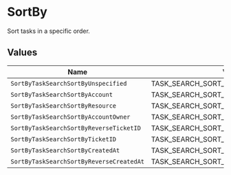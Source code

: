 # SortBy

Sort tasks in a specific order.


## Values

| Name                                     | Value                                    |
| ---------------------------------------- | ---------------------------------------- |
| `SortByTaskSearchSortByUnspecified`      | TASK_SEARCH_SORT_BY_UNSPECIFIED          |
| `SortByTaskSearchSortByAccount`          | TASK_SEARCH_SORT_BY_ACCOUNT              |
| `SortByTaskSearchSortByResource`         | TASK_SEARCH_SORT_BY_RESOURCE             |
| `SortByTaskSearchSortByAccountOwner`     | TASK_SEARCH_SORT_BY_ACCOUNT_OWNER        |
| `SortByTaskSearchSortByReverseTicketID`  | TASK_SEARCH_SORT_BY_REVERSE_TICKET_ID    |
| `SortByTaskSearchSortByTicketID`         | TASK_SEARCH_SORT_BY_TICKET_ID            |
| `SortByTaskSearchSortByCreatedAt`        | TASK_SEARCH_SORT_BY_CREATED_AT           |
| `SortByTaskSearchSortByReverseCreatedAt` | TASK_SEARCH_SORT_BY_REVERSE_CREATED_AT   |
